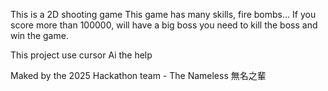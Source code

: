  This is a 2D shooting game
This game has many skills, fire bombs...
If you score more than 100000, will have a big boss you need to kill the boss and win the game.

 This project use cursor Ai the help

 Maked by the 2025 Hackathon team - The Nameless 無名之輩
